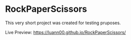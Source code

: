 # RockPaperScissors

This very short project was created for testing pruposes.

Live Preview: https://luann00.github.io/RockPaperScissors/
